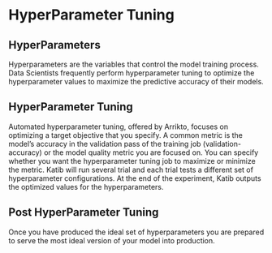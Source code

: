 # HyperParameter Tuning

## HyperParameters
Hyperparameters are the variables that control the model training process. Data Scientists frequently perform hyperparameter tuning to optimize the hyperparameter values to maximize the predictive accuracy of their models. 

## HyperParameter Tuning 
Automated hyperparameter tuning, offered by Arrikto, focuses on optimizing a target objective that you specify. A common metric is the model’s accuracy in the validation pass of the training job (validation-accuracy) or the model quality metric you are focused on. You can specify
whether you want the hyperparameter tuning job to maximize or minimize the metric. Katib will run several trial and each trial tests a different set of hyperparameter configurations. At the end of the experiment, Katib outputs the optimized values for the hyperparameters. 

## Post HyperParameter Tuning
Once you have produced the ideal set of hyperparameters you are prepared to serve the most ideal version of your model into production.
